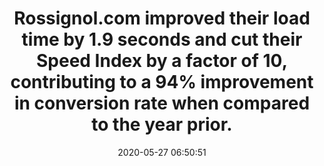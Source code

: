 ---
layout: post
title:  "Rossignol.com improved their load time by 1.9 seconds and cut their Speed Index by a factor of 10, contributing to a 94% improvement in conversion rate when compared to the year prior."
storySource: "https://www.fasterize.com/en/blog/fasterize-helps-rossignol-divide-its-web-page-load-time-by-10/"
date:   2020-05-27 06:50:51
tags:
 - conversion
 - "2020"
permalink: "/{{ page.date | date: '%Y/%m/%d' }}/{{ page.fileSlug }}/"
---
